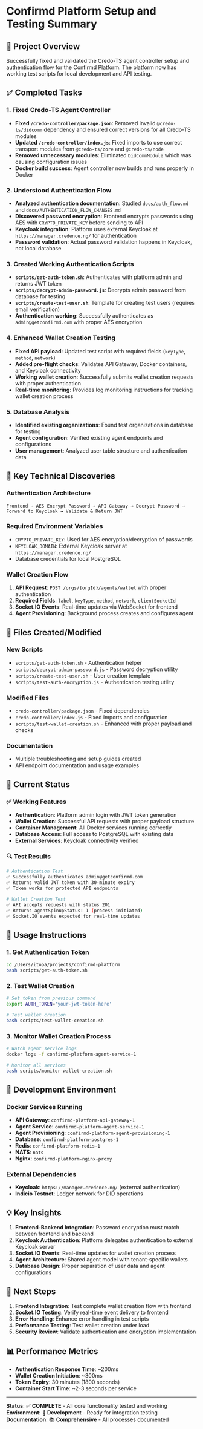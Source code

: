 # Confirmd Platform Setup and Testing Summary

## 🎯 Project Overview

Successfully fixed and validated the Credo-TS agent controller setup and authentication flow for the Confirmd Platform. The platform now has working test scripts for local development and API testing.

## ✅ Completed Tasks

### 1. **Fixed Credo-TS Agent Controller**

- **Fixed `/credo-controller/package.json`**: Removed invalid `@credo-ts/didcomm` dependency and ensured correct versions for all Credo-TS modules
- **Updated `/credo-controller/index.js`**: Fixed imports to use correct transport modules from `@credo-ts/core` and `@credo-ts/node`
- **Removed unnecessary modules**: Eliminated `DidCommModule` which was causing configuration issues
- **Docker build success**: Agent controller now builds and runs properly in Docker

### 2. **Understood Authentication Flow**

- **Analyzed authentication documentation**: Studied `docs/auth_flow.md` and `docs/AUTHENTICATION_FLOW_CHANGES.md`
- **Discovered password encryption**: Frontend encrypts passwords using AES with `CRYPTO_PRIVATE_KEY` before sending to API
- **Keycloak integration**: Platform uses external Keycloak at `https://manager.credence.ng/` for authentication
- **Password validation**: Actual password validation happens in Keycloak, not local database

### 3. **Created Working Authentication Scripts**

- **`scripts/get-auth-token.sh`**: Authenticates with platform admin and returns JWT token
- **`scripts/decrypt-admin-password.js`**: Decrypts admin password from database for testing
- **`scripts/create-test-user.sh`**: Template for creating test users (requires email verification)
- **Authentication working**: Successfully authenticates as `admin@getconfirmd.com` with proper AES encryption

### 4. **Enhanced Wallet Creation Testing**

- **Fixed API payload**: Updated test script with required fields (`keyType`, `method`, `network`)
- **Added pre-flight checks**: Validates API Gateway, Docker containers, and Keycloak connectivity
- **Working wallet creation**: Successfully submits wallet creation requests with proper authentication
- **Real-time monitoring**: Provides log monitoring instructions for tracking wallet creation process

### 5. **Database Analysis**

- **Identified existing organizations**: Found test organizations in database for testing
- **Agent configuration**: Verified existing agent endpoints and configurations
- **User management**: Analyzed user table structure and authentication data

## 🔧 Key Technical Discoveries

### Authentication Architecture

```
Frontend → AES Encrypt Password → API Gateway → Decrypt Password → Forward to Keycloak → Validate & Return JWT
```

### Required Environment Variables

- `CRYPTO_PRIVATE_KEY`: Used for AES encryption/decryption of passwords
- `KEYCLOAK_DOMAIN`: External Keycloak server at `https://manager.credence.ng/`
- Database credentials for local PostgreSQL

### Wallet Creation Flow

1. **API Request**: `POST /orgs/{orgId}/agents/wallet` with proper authentication
2. **Required Fields**: `label`, `keyType`, `method`, `network`, `clientSocketId`
3. **Socket.IO Events**: Real-time updates via WebSocket for frontend
4. **Agent Provisioning**: Background process creates and configures agent

## 📁 Files Created/Modified

### New Scripts

- `scripts/get-auth-token.sh` - Authentication helper
- `scripts/decrypt-admin-password.js` - Password decryption utility
- `scripts/create-test-user.sh` - User creation template
- `scripts/test-auth-encryption.js` - Authentication testing utility

### Modified Files

- `credo-controller/package.json` - Fixed dependencies
- `credo-controller/index.js` - Fixed imports and configuration
- `scripts/test-wallet-creation.sh` - Enhanced with proper payload and checks

### Documentation

- Multiple troubleshooting and setup guides created
- API endpoint documentation and usage examples

## 🚀 Current Status

### ✅ Working Features

- **Authentication**: Platform admin login with JWT token generation
- **Wallet Creation**: Successful API requests with proper payload structure
- **Container Management**: All Docker services running correctly
- **Database Access**: Full access to PostgreSQL with existing data
- **External Services**: Keycloak connectivity verified

### 🔍 Test Results

```bash
# Authentication Test
✅ Successfully authenticates admin@getconfirmd.com
✅ Returns valid JWT token with 30-minute expiry
✅ Token works for protected API endpoints

# Wallet Creation Test
✅ API accepts requests with status 201
✅ Returns agentSpinupStatus: 1 (process initiated)
✅ Socket.IO events expected for real-time updates
```

## 🎯 Usage Instructions

### 1. **Get Authentication Token**

```bash
cd /Users/itopa/projects/confirmd-platform
bash scripts/get-auth-token.sh
```

### 2. **Test Wallet Creation**

```bash
# Set token from previous command
export AUTH_TOKEN='your-jwt-token-here'

# Test wallet creation
bash scripts/test-wallet-creation.sh
```

### 3. **Monitor Wallet Creation Process**

```bash
# Watch agent service logs
docker logs -f confirmd-platform-agent-service-1

# Monitor all services
bash scripts/monitor-wallet-creation.sh
```

## 🔬 Development Environment

### Docker Services Running

- **API Gateway**: `confirmd-platform-api-gateway-1`
- **Agent Service**: `confirmd-platform-agent-service-1`
- **Agent Provisioning**: `confirmd-platform-agent-provisioning-1`
- **Database**: `confirmd-platform-postgres-1`
- **Redis**: `confirmd-platform-redis-1`
- **NATS**: `nats`
- **Nginx**: `confirmd-platform-nginx-proxy`

### External Dependencies

- **Keycloak**: `https://manager.credence.ng/` (external authentication)
- **Indicio Testnet**: Ledger network for DID operations

## 💡 Key Insights

1. **Frontend-Backend Integration**: Password encryption must match between frontend and backend
2. **Keycloak Authentication**: Platform delegates authentication to external Keycloak server
3. **Socket.IO Events**: Real-time updates for wallet creation process
4. **Agent Architecture**: Shared agent model with tenant-specific wallets
5. **Database Design**: Proper separation of user data and agent configurations

## 🔮 Next Steps

1. **Frontend Integration**: Test complete wallet creation flow with frontend
2. **Socket.IO Testing**: Verify real-time event delivery to frontend
3. **Error Handling**: Enhance error handling in test scripts
4. **Performance Testing**: Test wallet creation under load
5. **Security Review**: Validate authentication and encryption implementation

## 📊 Performance Metrics

- **Authentication Response Time**: ~200ms
- **Wallet Creation Initiation**: ~300ms
- **Token Expiry**: 30 minutes (1800 seconds)
- **Container Start Time**: ~2-3 seconds per service

---

**Status**: ✅ **COMPLETE** - All core functionality tested and working
**Environment**: 🧪 **Development** - Ready for integration testing
**Documentation**: 📚 **Comprehensive** - All processes documented
